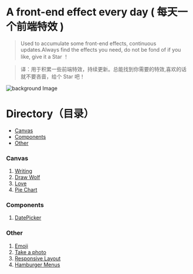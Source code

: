# A front-end effect every day ( 每天一个前端特效 )
> Used to accumulate some front-end effects, continuous updates.Always find the effects you need, do not be fond of if you like, give it a Star ！

> 译：用于积累一些前端特效，持续更新。总能找到你需要的特效,喜欢的话就不要吝啬，给个 Star 吧！ 

![background Image](https://github.com/SilenceHVK/Articles/raw/master/assets/images/bgImages/bg1.jpg)

# Directory（目录）
- [Canvas](#canvas)
- [Components](#components)
- [Other](#other)

### Canvas
1. [Writing](https://htmlpreview.github.io/?https://github.com/SilenceHVK/FrontUI/blob/master/canvas/writing/index.html)
2. [Draw Wolf](https://htmlpreview.github.io/?https://github.com/SilenceHVK/FrontUI/blob/master/canvas/draw-wolf/index.html)
3. [Love](https://htmlpreview.github.io/?https://github.com/SilenceHVK/FrontUI/blob/master/canvas/love/index.html)
3. [Pie Chart](https://htmlpreview.github.io/?https://github.com/SilenceHVK/FrontUI/blob/master/canvas/pie-chart/index.html)

### Components
1. [DatePicker](https://htmlpreview.github.io/?https://github.com/SilenceHVK/FrontUI/blob/master/components/datePicker/index.html)
### Other
1. [Emoji](https://htmlpreview.github.io/?https://github.com/SilenceHVK/FrontUI/blob/master/other/emoji/index.html)
2. [Take a photo](https://htmlpreview.github.io/?https://github.com/SilenceHVK/FrontUI/blob/master/other/take-a-photo/index.html)
3. [Responsive Layout](https://htmlpreview.github.io/?https://github.com/SilenceHVK/front-ui/blob/master/other/responsive-layout/index.html)
4. [Hamburger Menus](https://htmlpreview.github.io/?https://github.com/SilenceHVK/front-ui/blob/master/other/hamburger-menus/index.html)